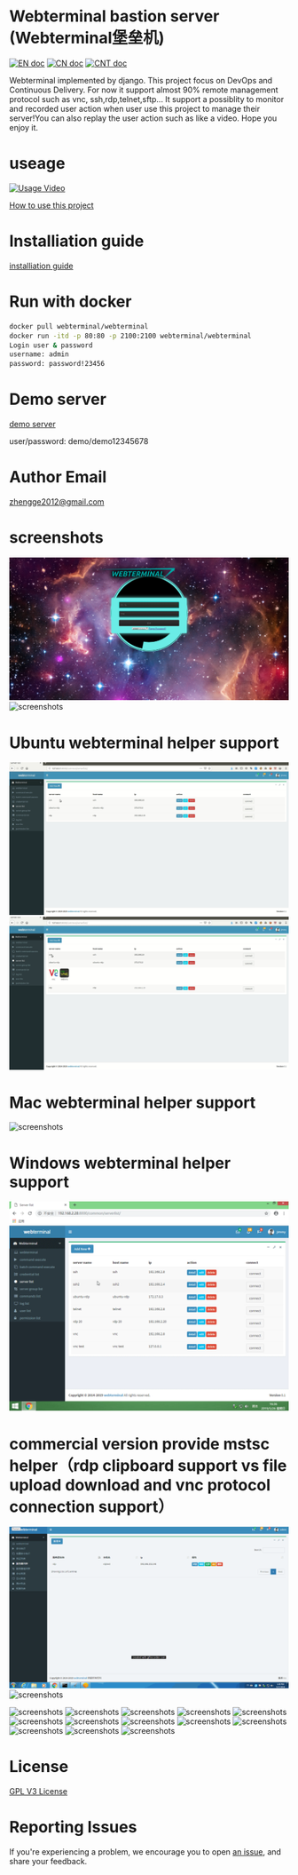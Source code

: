 # Webterminal bastion server (Webterminal堡垒机)
[![EN doc](https://img.shields.io/badge/document-English-blue.svg)](README.md)
[![CN doc](https://img.shields.io/badge/文档-中文版-blue.svg)](./doc/README-zh_cn.md)
[![CNT doc](https://img.shields.io/badge/文檔-繁體版-blue.svg)](./doc/README-zht.md)


Webterminal implemented by django.
This project focus on DevOps and Continuous Delivery.
For now it support almost 90% remote management protocol such as vnc, ssh,rdp,telnet,sftp... It support a possiblity to monitor and recorded user action when user use this project to manage their server!You can also replay the user action such as like a video.
Hope you enjoy it.

# useage
[![Usage Video](https://i.ytimg.com/vi/-HwhB21v8L8/1.jpg?time=1527217648531)](https://www.youtube.com/watch?v=-HwhB21v8L8)


[How to use this project](./doc/usage_en.md)


# Installiation guide
[installiation guide](./doc/install_en.md)


# Run with docker

```sh
docker pull webterminal/webterminal
docker run -itd -p 80:80 -p 2100:2100 webterminal/webterminal
Login user & password
username: admin
password: password!23456
```
# Demo server 

[demo server](http://193.112.194.114:8000/)

user/password: demo/demo12345678


# Author Email
zhengge2012@gmail.com

# screenshots
![screenshots](./screenshots/screenshots1.png  "screenshots")
![screenshots](./screenshots/screenshots2.gif  "screenshots")
# Ubuntu webterminal helper support
![screenshots](./screenshots/screenshotslinux1.gif  "screenshots")
![screenshots](./screenshots/screenshotslinux2.gif  "screenshots")
# Mac webterminal helper support
![screenshots](./screenshots/screenshotsmac.gif  "screenshots")
# Windows webterminal helper support
![screenshots](./screenshots/screenshots9.gif  "screenshots")
# commercial version provide mstsc helper（rdp clipboard support vs file upload download and vnc protocol connection support）
![screenshots](./screenshots/screenshotmstsc.gif  "screenshots")
![screenshots](./screenshots/screenshotvnc.gif  "screenshots")

![screenshots](./screenshots/screenshots3.gif  "screenshots")
![screenshots](./screenshots/screenshots4.gif  "screenshots")
![screenshots](./screenshots/screenshots2.png  "screenshots")
![screenshots](./screenshots/screenshots5.gif  "screenshots")
![screenshots](./screenshots/screenshots3.png  "screenshots")
![screenshots](./screenshots/screenshots4.png  "screenshots")
![screenshots](./screenshots/screenshots5.png  "screenshots")
![screenshots](./screenshots/screenshots6.png  "screenshots")
![screenshots](./screenshots/screenshots7.png  "screenshots")
![screenshots](./screenshots/screenshots8.png  "screenshots")
![screenshots](./screenshots/screenshots6.gif  "screenshots")
![screenshots](./screenshots/screenshots7.gif  "screenshots")
![screenshots](./screenshots/screenshots8.gif  "screenshots")

# License

[GPL V3 License](LICENSE)

# Reporting Issues
If you're experiencing a problem, we encourage you to open [an issue](https://github.com/jimmy201602/webterminal/issues/new), and share your feedback.

